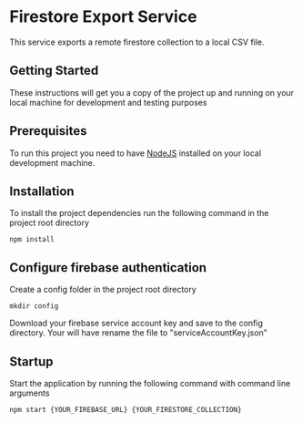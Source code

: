# Firestore Export Service

This service exports a remote firestore collection to a local CSV file.

## Getting Started
These instructions will get you a copy of the project up and running on your local machine for development and testing purposes

## Prerequisites
To run this project you need to have [NodeJS](https://nodejs.org/en/) installed on your local development machine.

## Installation
To install the project dependencies run the following command in the project root directory
```shell
npm install 
```

## Configure firebase authentication
Create a config folder in the project root directory
```shell
mkdir config
```
Download your firebase service account key and save to the config directory. Your will have rename the file to "serviceAccountKey.json"

## Startup
Start the application by running the following command with command line arguments
```shell
npm start {YOUR_FIREBASE_URL} {YOUR_FIRESTORE_COLLECTION}
```